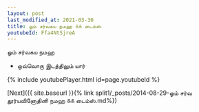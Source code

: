 ```yaml
---
layout: post
last_modified_at: 2021-03-30
title: ஓம் சர்வகய நமஹ ௧௧ டைம்ஸ்
youtubeId: Ffa4NtSjreA
---
```

 
 
 ஓம் சர்வகய நமஹ  
 
 -  ஒவ்வொரு இடத்திலும் யார் 
 
  
 
  
 
 
 
 
 
 


{% include youtubePlayer.html id=page.youtubeId %}
 
[Next]({{ site.baseurl }}{% link  split1/_posts/2014-08-29-ஓம் சர்வ தூர்யவினோதினி நமஹ ௧௧ டைம்ஸ்.md%})
 
